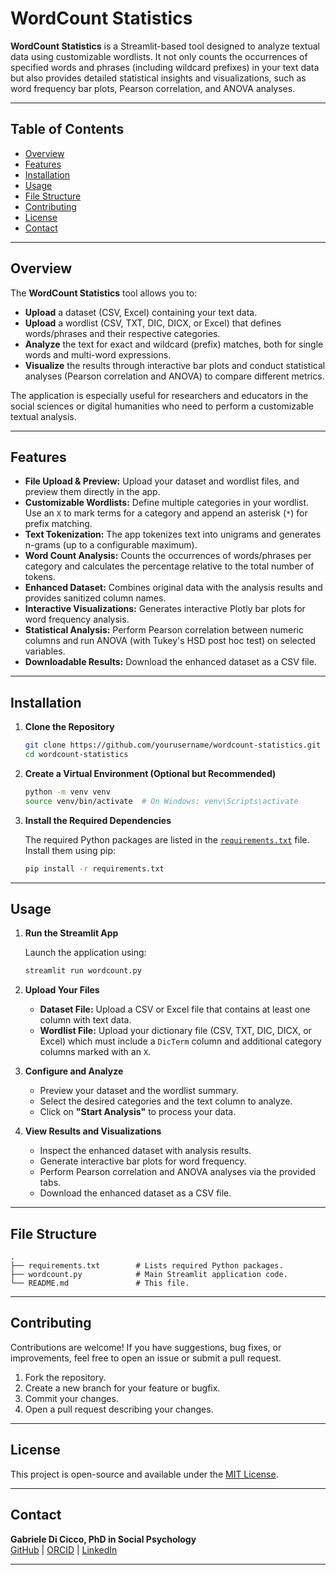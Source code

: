 # WordCount Statistics

**WordCount Statistics** is a Streamlit-based tool designed to analyze textual data using customizable wordlists. It not only counts the occurrences of specified words and phrases (including wildcard prefixes) in your text data but also provides detailed statistical insights and visualizations, such as word frequency bar plots, Pearson correlation, and ANOVA analyses.

---

## Table of Contents

- [Overview](#overview)
- [Features](#features)
- [Installation](#installation)
- [Usage](#usage)
- [File Structure](#file-structure)
- [Contributing](#contributing)
- [License](#license)
- [Contact](#contact)

---

## Overview

The **WordCount Statistics** tool allows you to:
- **Upload** a dataset (CSV, Excel) containing your text data.
- **Upload** a wordlist (CSV, TXT, DIC, DICX, or Excel) that defines words/phrases and their respective categories.
- **Analyze** the text for exact and wildcard (prefix) matches, both for single words and multi-word expressions.
- **Visualize** the results through interactive bar plots and conduct statistical analyses (Pearson correlation and ANOVA) to compare different metrics.

The application is especially useful for researchers and educators in the social sciences or digital humanities who need to perform a customizable textual analysis.

---

## Features

- **File Upload & Preview:** Upload your dataset and wordlist files, and preview them directly in the app.
- **Customizable Wordlists:** Define multiple categories in your wordlist. Use an `X` to mark terms for a category and append an asterisk (`*`) for prefix matching.
- **Text Tokenization:** The app tokenizes text into unigrams and generates n-grams (up to a configurable maximum).
- **Word Count Analysis:** Counts the occurrences of words/phrases per category and calculates the percentage relative to the total number of tokens.
- **Enhanced Dataset:** Combines original data with the analysis results and provides sanitized column names.
- **Interactive Visualizations:** Generates interactive Plotly bar plots for word frequency analysis.
- **Statistical Analysis:** Perform Pearson correlation between numeric columns and run ANOVA (with Tukey's HSD post hoc test) on selected variables.
- **Downloadable Results:** Download the enhanced dataset as a CSV file.

---

## Installation

1. **Clone the Repository**

   ```bash
   git clone https://github.com/yourusername/wordcount-statistics.git
   cd wordcount-statistics


2. **Create a Virtual Environment (Optional but Recommended)**

   ```bash
   python -m venv venv
   source venv/bin/activate  # On Windows: venv\Scripts\activate
   ```

3. **Install the Required Dependencies**

   The required Python packages are listed in the [`requirements.txt`](./requirements.txt) file. Install them using pip:

   ```bash
   pip install -r requirements.txt
   ```

---

## Usage

1. **Run the Streamlit App**

   Launch the application using:

   ```bash
   streamlit run wordcount.py
   ```

2. **Upload Your Files**

   - **Dataset File:** Upload a CSV or Excel file that contains at least one column with text data.
   - **Wordlist File:** Upload your dictionary file (CSV, TXT, DIC, DICX, or Excel) which must include a `DicTerm` column and additional category columns marked with an `X`.

3. **Configure and Analyze**

   - Preview your dataset and the wordlist summary.
   - Select the desired categories and the text column to analyze.
   - Click on **"Start Analysis"** to process your data.

4. **View Results and Visualizations**

   - Inspect the enhanced dataset with analysis results.
   - Generate interactive bar plots for word frequency.
   - Perform Pearson correlation and ANOVA analyses via the provided tabs.
   - Download the enhanced dataset as a CSV file.

---

## File Structure

```
.
├── requirements.txt        # Lists required Python packages.
├── wordcount.py            # Main Streamlit application code.
└── README.md               # This file.
```

---

## Contributing

Contributions are welcome! If you have suggestions, bug fixes, or improvements, feel free to open an issue or submit a pull request.

1. Fork the repository.
2. Create a new branch for your feature or bugfix.
3. Commit your changes.
4. Open a pull request describing your changes.

---

## License

This project is open-source and available under the [MIT License](LICENSE).

---

## Contact

**Gabriele Di Cicco, PhD in Social Psychology**  
[GitHub](https://github.com/gdc0000) | [ORCID](https://orcid.org/0000-0002-1439-5790) | [LinkedIn](https://www.linkedin.com/in/gabriele-di-cicco-124067b0/)

---
